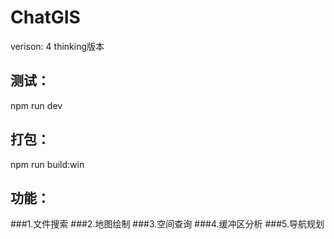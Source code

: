 # ChatGIS
verison: 4 thinking版本
## 测试：
npm run dev

## 打包：
npm run build:win

## 功能：
###1.文件搜索
###2.地图绘制
###3.空间查询
###4.缓冲区分析
###5.导航规划
